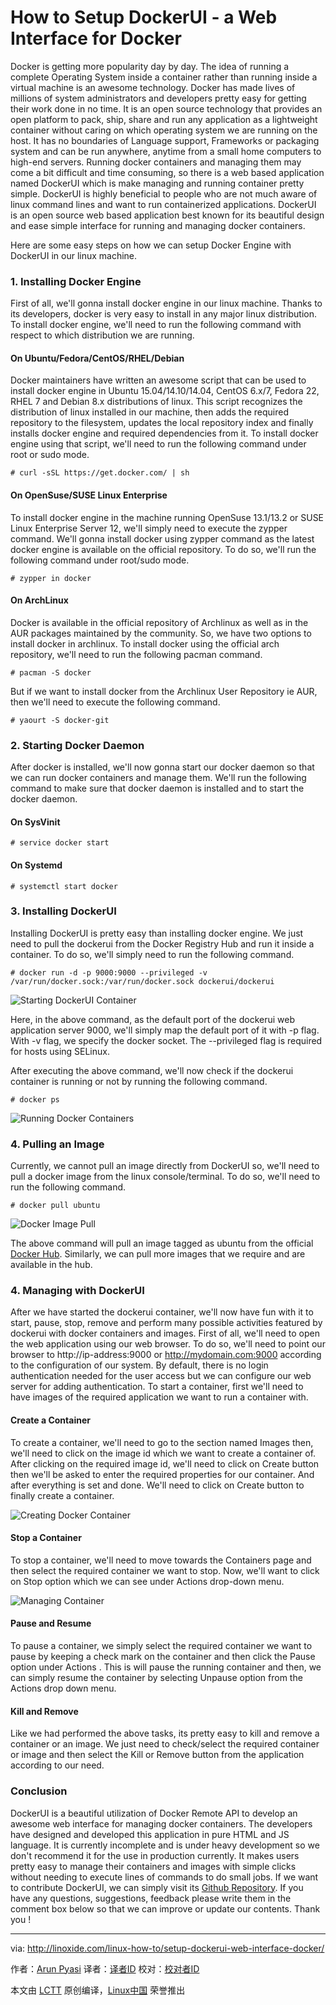 How to Setup DockerUI - a Web Interface for Docker
================================================================================
Docker is getting more popularity day by day. The idea of running a complete Operating System inside a container rather than running inside a virtual machine is an awesome technology. Docker has made lives of millions of system administrators and developers pretty easy for getting their work done in no time. It is an open source technology that provides an open platform to pack, ship, share and run any application as a lightweight container without caring on which operating system we are running on the host. It has no boundaries of Language support, Frameworks or packaging system and can be run anywhere, anytime from a small home computers to high-end servers. Running docker containers and managing them may come a bit difficult and time consuming, so there is a web based application named DockerUI which is make managing and running container pretty simple. DockerUI is highly beneficial to people who are not much aware of linux command lines and want to run containerized applications. DockerUI is an open source web based application best known for its beautiful design and ease simple interface for running and managing docker containers.

Here are some easy steps on how we can setup Docker Engine with DockerUI in our linux machine.

### 1. Installing Docker Engine ###

First of all, we'll gonna install docker engine in our linux machine. Thanks to its developers, docker is very easy to install in any major linux distribution. To install docker engine, we'll need to run the following command with respect to which distribution we are running.

#### On Ubuntu/Fedora/CentOS/RHEL/Debian ####

Docker maintainers have written an awesome script that can be used to install docker engine in Ubuntu 15.04/14.10/14.04, CentOS 6.x/7, Fedora 22, RHEL 7 and Debian 8.x distributions of linux. This script recognizes the distribution of linux installed in our machine, then adds the required repository to the filesystem, updates the local repository index and finally installs docker engine and required dependencies from it. To install docker engine using that script, we'll need to run the following command under root or sudo mode.

    # curl -sSL https://get.docker.com/ | sh

#### On OpenSuse/SUSE Linux Enterprise ####

To install docker engine in the machine running OpenSuse 13.1/13.2 or SUSE Linux Enterprise Server 12, we'll simply need to execute the zypper command. We'll gonna install docker using zypper command as the latest docker engine is available on the official repository. To do so, we'll run the following command under root/sudo mode.

    # zypper in docker

#### On ArchLinux ####

Docker is available in the official repository of Archlinux as well as in the AUR packages maintained by the community. So, we have two options to install docker in archlinux. To install docker using the official arch repository, we'll need to run the following pacman command.

    # pacman -S docker

But if we want to install docker from the Archlinux User Repository ie AUR, then we'll need to execute the following command.

    # yaourt -S docker-git

### 2. Starting Docker Daemon ###

After docker is installed, we'll now gonna start our docker daemon so that we can run docker containers and manage them. We'll run the following command to make sure that docker daemon is installed and to start the docker daemon.

#### On SysVinit ####

    # service docker start

#### On Systemd ####

    # systemctl start docker

### 3. Installing DockerUI ###

Installing DockerUI is pretty easy than installing docker engine. We just need to pull the dockerui from the Docker Registry Hub and run it inside a container. To do so, we'll simply need to run the following command.

    # docker run -d -p 9000:9000 --privileged -v /var/run/docker.sock:/var/run/docker.sock dockerui/dockerui

![Starting DockerUI Container](http://blog.linoxide.com/wp-content/uploads/2015/09/starting-dockerui-container.png)

Here, in the above command, as the default port of the dockerui web application server 9000, we'll simply map the default port of it with -p flag. With -v flag, we specify the docker socket. The --privileged flag is required for hosts using SELinux.

After executing the above command, we'll now check if the dockerui container is running or not by running the following command.

    # docker ps

![Running Docker Containers](http://blog.linoxide.com/wp-content/uploads/2015/09/running-docker-containers.png)

### 4. Pulling an Image ###

Currently, we cannot pull an image directly from DockerUI so, we'll need to pull a docker image from the linux console/terminal. To do so, we'll need to run the following command.

    # docker pull ubuntu

![Docker Image Pull](http://blog.linoxide.com/wp-content/uploads/2015/10/docker-image-pull.png)

The above command will pull an image tagged as ubuntu from the official [Docker Hub][1]. Similarly, we can pull more images that we require and are available in the hub.

### 4. Managing with DockerUI ###

After we have started the dockerui container, we'll now have fun with it to start, pause, stop, remove and perform many possible activities featured by dockerui with docker containers and images. First of all, we'll need to open the web application using our web browser. To do so, we'll need to point our browser to http://ip-address:9000 or http://mydomain.com:9000 according to the configuration of our system. By default, there is no login authentication needed for the user access but we can configure our web server for adding authentication. To start a container, first we'll need to have images of the required application we want to run a container with.

#### Create a Container ####

To create a container, we'll need to go to the section named Images then, we'll need to click on the image id which we want to create a container of. After clicking on the required image id, we'll need to click on Create button then we'll be asked to enter the required properties for our container. And after everything is set and done. We'll need to click on Create button to finally create a container.

![Creating Docker Container](http://blog.linoxide.com/wp-content/uploads/2015/10/creating-docker-container.png)

#### Stop a Container ####

To stop a container, we'll need to move towards the Containers page and then select the required container we want to stop. Now, we'll want to click on Stop option which we can see under Actions drop-down menu.

![Managing Container](http://blog.linoxide.com/wp-content/uploads/2015/10/managing-container.png)

#### Pause and Resume ####

To pause a container, we simply select the required container we want to pause by keeping a check mark on the container and then click the Pause option under Actions . This is will pause the running container and then, we can simply resume the container by selecting Unpause option from the Actions drop down menu.

#### Kill and Remove ####

Like we had performed the above tasks, its pretty easy to kill and remove a container or an image. We just need to check/select the required container or image and then select the Kill or Remove button from the application according to our need.

### Conclusion ###

DockerUI is a beautiful utilization of Docker Remote API to develop an awesome web interface for managing docker containers. The developers have designed and developed this application in pure HTML and JS language. It is currently incomplete and is under heavy development so we don't recommend it for the use in production currently. It makes users pretty easy to manage their containers and images with simple clicks without needing to execute lines of commands to do small jobs. If we want to contribute DockerUI, we can simply visit its [Github Repository][2]. If you have any questions, suggestions, feedback please write them in the comment box below so that we can improve or update our contents. Thank you !

--------------------------------------------------------------------------------

via: http://linoxide.com/linux-how-to/setup-dockerui-web-interface-docker/

作者：[Arun Pyasi][a]
译者：[译者ID](https://github.com/译者ID)
校对：[校对者ID](https://github.com/校对者ID)

本文由 [LCTT](https://github.com/LCTT/TranslateProject) 原创编译，[Linux中国](https://linux.cn/) 荣誉推出

[a]:http://linoxide.com/author/arunp/
[1]:https://hub.docker.com/
[2]:https://github.com/crosbymichael/dockerui/